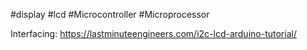 #display #lcd #Microcontroller #Microprocessor 

Interfacing: https://lastminuteengineers.com/i2c-lcd-arduino-tutorial/
